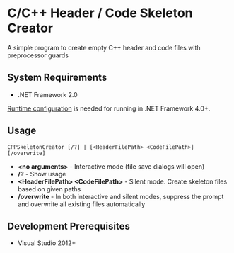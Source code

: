 # C/C++ Header / Code Skeleton Creator
A simple program to create empty C++ header and code files with preprocessor guards

## System Requirements
* .NET Framework 2.0

[Runtime configuration](https://docs.microsoft.com/en-us/dotnet/framework/migration-guide/how-to-configure-an-app-to-support-net-framework-4-or-4-5) is needed for running in .NET Framework 4.0+.

## Usage
```
CPPSkeletonCreator [/?] | [<HeaderFilePath> <CodeFilePath>] [/overwrite]
```
* **\<no arguments\>** - Interactive mode (file save dialogs will open)
* **/?** - Show usage
* **\<HeaderFilePath\> \<CodeFilePath\>** - Silent mode. Create skeleton files based on given paths
* **/overwrite** - In both interactive and silent modes, suppress the prompt and overwrite all existing files automatically

## Development Prerequisites
* Visual Studio 2012+
